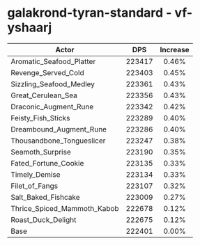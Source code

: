 # galakrond-tyran-standard - vf-yshaarj
| Actor | DPS | Increase |
|---|:---:|:---:|
|Aromatic_Seafood_Platter|223417|0.46%|
|Revenge_Served_Cold|223403|0.45%|
|Sizzling_Seafood_Medley|223361|0.43%|
|Great_Cerulean_Sea|223356|0.43%|
|Draconic_Augment_Rune|223342|0.42%|
|Feisty_Fish_Sticks|223289|0.40%|
|Dreambound_Augment_Rune|223286|0.40%|
|Thousandbone_Tongueslicer|223247|0.38%|
|Seamoth_Surprise|223190|0.35%|
|Fated_Fortune_Cookie|223135|0.33%|
|Timely_Demise|223134|0.33%|
|Filet_of_Fangs|223107|0.32%|
|Salt_Baked_Fishcake|223009|0.27%|
|Thrice_Spiced_Mammoth_Kabob|222678|0.12%|
|Roast_Duck_Delight|222675|0.12%|
|Base|222401|0.00%|
